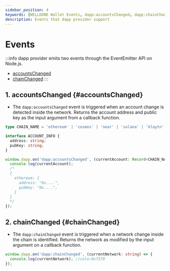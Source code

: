 ```yaml
---
sidebar_position: 4
keywords: [WELLDONE Wallet Events, dapp:accountsChanged, dapp:chainChanged]
description: Events that dapp provider support
---
```


# Events

:::info
dapp provider emits two events through the EventEmitter API on Node.js.

- [accountsChanged](#accountsChanged)
- [chainChanged](#chainChanged)
  :::

## 1. accountsChanged {#accountsChanged}

- The `dapp:accountsChanged` event is triggered when an account change is detected inside the network. Returns the account address and public key as the input argument from a callback function.

```typescript
type CHAIN_NAME = 'ethereum' | 'cosmos' | 'near' | 'solana' | 'klaytn' | 'celo' | 'neon';

interface ACCOUNT_INFO {
  address: string;
  pubKey: string;
}

window.dapp.on('dapp:accountsChanged', (currentAccount: Record<CHAIN_NAME, ACCOUNT_INFO>) => {
  console.log(currentAccount);
  /*
  {
    ethereum: {
      address: "0x....",
      pubKey: "0x....",
    }
  }
  */
});
```

## 2. chainChanged {#chainChanged}

- The `dapp:chainChanged` event is triggered when a network change inside the chain is identified. Returns the network as modified by the input argument on a callback function.

```typescript
window.dapp.on('dapp:chainChanged', (currentNetwork: string) => {
  console.log(currentNetwork); //celo:0xf370
});
```
